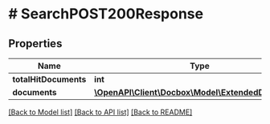 # # SearchPOST200Response

## Properties

Name | Type | Description | Notes
------------ | ------------- | ------------- | -------------
**totalHitDocuments** | **int** |  | [optional]
**documents** | [**\OpenAPI\Client\Docbox\Model\ExtendedDocument[]**](ExtendedDocument.md) |  | [optional]

[[Back to Model list]](../../README.md#models) [[Back to API list]](../../README.md#endpoints) [[Back to README]](../../README.md)
